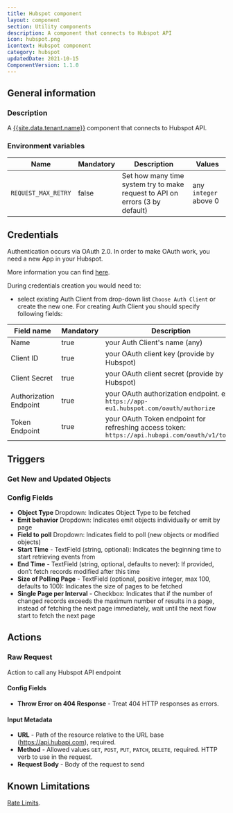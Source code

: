 ```yaml
---
title: Hubspot component
layout: component
section: Utility components
description: A component that connects to Hubspot API
icon: hubspot.png
icontext: Hubspot component
category: hubspot
updatedDate: 2021-10-15
ComponentVersion: 1.1.0
---
```


## General information

### Description

A [{{site.data.tenant.name}}](http://www.{{site.data.tenant.name}}) component that connects to Hubspot API.

### Environment variables

|Name|Mandatory|Description|Values|
|----|---------|-----------|------|
|`REQUEST_MAX_RETRY`| false | Set how many time system try to make request to API on errors (3 by default) | any `integer` above 0|

## Credentials

Authentication occurs via OAuth 2.0.
In order to make OAuth work, you need a new App in your Hubspot.

More information you can find [here](https://developers.hubspot.com/docs/api/working-with-oauth).

During credentials creation you would need to:
- select existing Auth Client from drop-down list ``Choose Auth Client`` or create the new one.
For creating Auth Client you should specify following fields:

Field name|Mandatory|Description|
|----|---------|-----------|
|Name| true | your Auth Client's name (any) |
|Client ID| true | your OAuth client key (provide by Hubspot) |
|Client Secret| true | your OAuth client secret (provide by Hubspot) |
|Authorization Endpoint| true | your OAuth authorization endpoint. ex: <br>`https://app-eu1.hubspot.com/oauth/authorize`
|Token Endpoint| true | your OAuth Token endpoint for refreshing access token: <br>`https://api.hubapi.com/oauth/v1/token`|


## Triggers

### Get New and Updated Objects

### Config Fields

 * **Object Type** Dropdown: Indicates Object Type to be fetched
 * **Emit behavior** Dropdown: Indicates emit objects individually or emit by page
 * **Field to poll** Dropdown: Indicates field to poll (new objects or modified objects)
 * **Start Time** - TextField (string, optional): Indicates the beginning time to start retrieving events from
 * **End Time** - TextField (string, optional, defaults to never): If provided, don’t fetch records modified after this time
 * **Size of Polling Page** - TextField (optional, positive integer, max 100, defaults to 100): Indicates the size of pages to be fetched
 * **Single Page per Interval** - Checkbox: Indicates that if the number of changed records exceeds the maximum number of results in a page, instead of fetching the next page immediately, wait until the next flow start to fetch the next page

## Actions

### Raw Request

Action to call any Hubspot API endpoint

#### Config Fields

* **Throw Error on 404 Response** - Treat 404 HTTP responses as errors.

#### Input Metadata

* **URL** - Path of the resource relative to the URL base (https://api.hubapi.com), required.
* **Method** - Allowed values `GET`, `POST`, `PUT`, `PATCH`, `DELETE`, required. HTTP verb to use in the request.
* **Request Body** - Body of the request to send

## Known Limitations

[Rate Limits](https://developers.hubspot.com/docs/api/usage-details#rate-limits).
